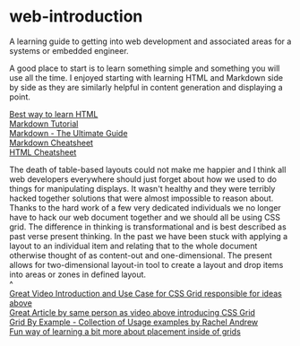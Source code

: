 # web-introduction
A learning guide to getting into web development and associated areas for a systems or embedded engineer.

A good place to start is to learn something simple and something you will use all the time. I enjoyed starting with learning HTML and Markdown side by side as they are similarly helpful in content generation and displaying a point.  

[Best way to learn HTML](https://webdesign.tutsplus.com/tutorials/the-best-way-to-learn-html--webdesign-10144 "Learning HTML with tips and tricks")  
[Markdown Tutorial](http://www.markdowntutorial.com/ "Markdown Tutorial")  
[Markdown - The Ultimate Guide](https://blog.ghost.org/markdown/ "Ghost's Markdown Tutorial")  
[Markdown Cheatsheet](https://github.com/adam-p/markdown-here/wiki/Markdown-Cheatsheet "Markdown Cheatsheet")  
[HTML Cheatsheet](https://www.smashingmagazine.com/wp-content/uploads/images/html5-cheat-sheet/html5-cheat-sheet.pdf "HTML5 Cheatsheet")  

The death of table-based layouts could not make me happier and I think all web developers everywhere should just forget about how we used to do things for manipulating displays. It wasn't healthy and they were terribly hacked together solutions that were almost impossible to reason about. Thanks to the hard work of a few very dedicated individuals we no longer have to hack our web document together and we should all be using CSS grid. The difference in thinking is transformational and is best described as past verse present thinking. In the past we have been stuck with applying a layout to an individual item and relating that to the whole document otherwise thought of as content-out and one-dimensional. The present allows for two-dimensional layout-in tool to create a layout and drop items into areas or zones in defined layout.  
^  
[Great Video Introduction and Use Case for CSS Grid responsible for ideas above](https://www.youtube.com/watch?v=txZq7Laz7_4 "Above ideas gotten from this video!")   
[Great Article by same person as video above introducing CSS Grid](https://www.smashingmagazine.com/2017/06/building-production-ready-css-grid-layout/ "Also got ideas from this article!")  
[Grid By Example - Collection of Usage examples by Rachel Andrew](https://gridbyexample.com/ "Champion of CSS Grid!")  
[Fun way of learning a bit more about placement inside of grids](http://cssgridgarden.com/ "Grow carrots while growing your knowledge of CSS grid!")  
